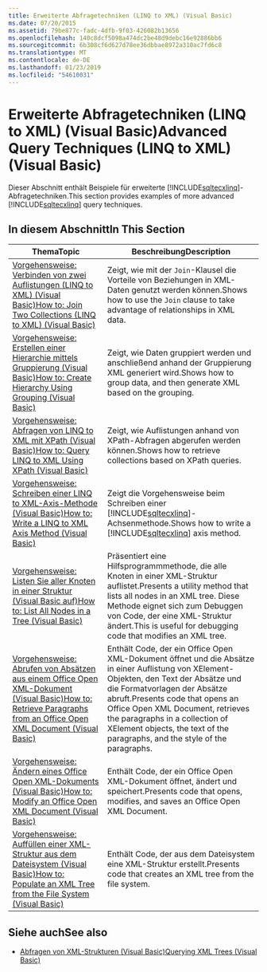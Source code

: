 ```yaml
---
title: Erweiterte Abfragetechniken (LINQ to XML) (Visual Basic)
ms.date: 07/20/2015
ms.assetid: 79be877c-fadc-4dfb-9f03-426082b13656
ms.openlocfilehash: 140c8dcf5098a474dc2be48d9debc16e92886bb6
ms.sourcegitcommit: 6b308cf6d627d78ee36dbbae8972a310ac7fd6c8
ms.translationtype: MT
ms.contentlocale: de-DE
ms.lasthandoff: 01/23/2019
ms.locfileid: "54610031"
---
```

# <a name="advanced-query-techniques-linq-to-xml-visual-basic"></a><span data-ttu-id="ec7c4-102">Erweiterte Abfragetechniken (LINQ to XML) (Visual Basic)</span><span class="sxs-lookup"><span data-stu-id="ec7c4-102">Advanced Query Techniques (LINQ to XML) (Visual Basic)</span></span>
<span data-ttu-id="ec7c4-103">Dieser Abschnitt enthält Beispiele für erweiterte [!INCLUDE[sqltecxlinq](~/includes/sqltecxlinq-md.md)]-Abfragetechniken.</span><span class="sxs-lookup"><span data-stu-id="ec7c4-103">This section provides examples of more advanced [!INCLUDE[sqltecxlinq](~/includes/sqltecxlinq-md.md)] query techniques.</span></span>  
  
## <a name="in-this-section"></a><span data-ttu-id="ec7c4-104">In diesem Abschnitt</span><span class="sxs-lookup"><span data-stu-id="ec7c4-104">In This Section</span></span>  
  
|<span data-ttu-id="ec7c4-105">Thema</span><span class="sxs-lookup"><span data-stu-id="ec7c4-105">Topic</span></span>|<span data-ttu-id="ec7c4-106">Beschreibung</span><span class="sxs-lookup"><span data-stu-id="ec7c4-106">Description</span></span>|  
|-----------|-----------------|  
|[<span data-ttu-id="ec7c4-107">Vorgehensweise: Verbinden von zwei Auflistungen (LINQ to XML) (Visual Basic)</span><span class="sxs-lookup"><span data-stu-id="ec7c4-107">How to: Join Two Collections (LINQ to XML) (Visual Basic)</span></span>](../../../../visual-basic/programming-guide/concepts/linq/how-to-join-two-collections-linq-to-xml.md)|<span data-ttu-id="ec7c4-108">Zeigt, wie mit der `Join`-Klausel die Vorteile von Beziehungen in XML-Daten genutzt werden können.</span><span class="sxs-lookup"><span data-stu-id="ec7c4-108">Shows how to use the `Join` clause to take advantage of relationships in XML data.</span></span>|  
|[<span data-ttu-id="ec7c4-109">Vorgehensweise: Erstellen einer Hierarchie mittels Gruppierung (Visual Basic)</span><span class="sxs-lookup"><span data-stu-id="ec7c4-109">How to: Create Hierarchy Using Grouping (Visual Basic)</span></span>](../../../../visual-basic/programming-guide/concepts/linq/how-to-create-hierarchy-using-grouping.md)|<span data-ttu-id="ec7c4-110">Zeigt, wie Daten gruppiert werden und anschließend anhand der Gruppierung XML generiert wird.</span><span class="sxs-lookup"><span data-stu-id="ec7c4-110">Shows how to group data, and then generate XML based on the grouping.</span></span>|  
|[<span data-ttu-id="ec7c4-111">Vorgehensweise: Abfragen von LINQ to XML mit XPath (Visual Basic)</span><span class="sxs-lookup"><span data-stu-id="ec7c4-111">How to: Query LINQ to XML Using XPath (Visual Basic)</span></span>](../../../../visual-basic/programming-guide/concepts/linq/how-to-query-linq-to-xml-using-xpath.md)|<span data-ttu-id="ec7c4-112">Zeigt, wie Auflistungen anhand von XPath-Abfragen abgerufen werden können.</span><span class="sxs-lookup"><span data-stu-id="ec7c4-112">Shows how to retrieve collections based on XPath queries.</span></span>|  
|[<span data-ttu-id="ec7c4-113">Vorgehensweise: Schreiben einer LINQ to XML-Axis-Methode (Visual Basic)</span><span class="sxs-lookup"><span data-stu-id="ec7c4-113">How to: Write a LINQ to XML Axis Method (Visual Basic)</span></span>](../../../../visual-basic/programming-guide/concepts/linq/how-to-write-a-linq-to-xml-axis-method.md)|<span data-ttu-id="ec7c4-114">Zeigt die Vorgehensweise beim Schreiben einer [!INCLUDE[sqltecxlinq](~/includes/sqltecxlinq-md.md)]-Achsenmethode.</span><span class="sxs-lookup"><span data-stu-id="ec7c4-114">Shows how to write a [!INCLUDE[sqltecxlinq](~/includes/sqltecxlinq-md.md)] axis method.</span></span>|  
|[<span data-ttu-id="ec7c4-115">Vorgehensweise: Listen Sie aller Knoten in einer Struktur (Visual Basic auf)</span><span class="sxs-lookup"><span data-stu-id="ec7c4-115">How to: List All Nodes in a Tree (Visual Basic)</span></span>](../../../../visual-basic/programming-guide/concepts/linq/how-to-list-all-nodes-in-a-tree.md)|<span data-ttu-id="ec7c4-116">Präsentiert eine Hilfsprogrammmethode, die alle Knoten in einer XML-Struktur auflistet.</span><span class="sxs-lookup"><span data-stu-id="ec7c4-116">Presents a utility method that lists all nodes in an XML tree.</span></span> <span data-ttu-id="ec7c4-117">Diese Methode eignet sich zum Debuggen von Code, der eine XML-Struktur ändert.</span><span class="sxs-lookup"><span data-stu-id="ec7c4-117">This is useful for debugging code that modifies an XML tree.</span></span>|  
|[<span data-ttu-id="ec7c4-118">Vorgehensweise: Abrufen von Absätzen aus einem Office Open XML-Dokument (Visual Basic)</span><span class="sxs-lookup"><span data-stu-id="ec7c4-118">How to: Retrieve Paragraphs from an Office Open XML Document (Visual Basic)</span></span>](../../../../visual-basic/programming-guide/concepts/linq/how-to-retrieve-paragraphs-from-an-office-open-xml-document.md)|<span data-ttu-id="ec7c4-119">Enthält Code, der ein Office Open XML-Dokument öffnet und die Absätze in einer Auflistung von XElement-Objekten, den Text der Absätze und die Formatvorlagen der Absätze abruft.</span><span class="sxs-lookup"><span data-stu-id="ec7c4-119">Presents code that opens an Office Open XML Document, retrieves the paragraphs in a collection of XElement objects, the text of the paragraphs, and the style of the paragraphs.</span></span>|  
|[<span data-ttu-id="ec7c4-120">Vorgehensweise: Ändern eines Office Open XML-Dokuments (Visual Basic)</span><span class="sxs-lookup"><span data-stu-id="ec7c4-120">How to: Modify an Office Open XML Document (Visual Basic)</span></span>](../../../../visual-basic/programming-guide/concepts/linq/how-to-modify-an-office-open-xml-document.md)|<span data-ttu-id="ec7c4-121">Enthält Code, der ein Office Open XML-Dokument öffnet, ändert und speichert.</span><span class="sxs-lookup"><span data-stu-id="ec7c4-121">Presents code that opens, modifies, and saves an Office Open XML Document.</span></span>|  
|[<span data-ttu-id="ec7c4-122">Vorgehensweise: Auffüllen einer XML-Struktur aus dem Dateisystem (Visual Basic)</span><span class="sxs-lookup"><span data-stu-id="ec7c4-122">How to: Populate an XML Tree from the File System (Visual Basic)</span></span>](../../../../visual-basic/programming-guide/concepts/linq/how-to-populate-an-xml-tree-from-the-file-system.md)|<span data-ttu-id="ec7c4-123">Enthält Code, der aus dem Dateisystem eine XML-Struktur erstellt.</span><span class="sxs-lookup"><span data-stu-id="ec7c4-123">Presents code that creates an XML tree from the file system.</span></span>|  
  
## <a name="see-also"></a><span data-ttu-id="ec7c4-124">Siehe auch</span><span class="sxs-lookup"><span data-stu-id="ec7c4-124">See also</span></span>
- [<span data-ttu-id="ec7c4-125">Abfragen von XML-Strukturen (Visual Basic)</span><span class="sxs-lookup"><span data-stu-id="ec7c4-125">Querying XML Trees (Visual Basic)</span></span>](../../../../visual-basic/programming-guide/concepts/linq/querying-xml-trees.md)
